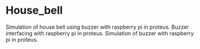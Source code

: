 # House_bell
Simulation of house bell using buzzer with raspberry pi in proteus.
Buzzer interfacing with raspberry pi in proteus.
Simulation of  buzzer with raspberry pi in proteus.
